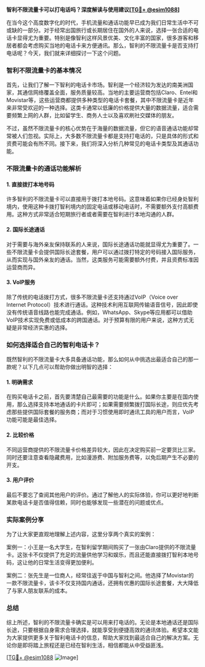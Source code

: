 **智利不限流量卡可以打电话吗？深度解读与使用建议[[TG💪+ @esim1088](https://t.me/s/esim1088)]**

在当今这个高度数字化的时代，手机流量和通话功能早已成为我们日常生活中不可或缺的一部分。对于经常出国旅行或长期居住在国外的人来说，选择一张合适的电话卡显得尤为重要。特别是像智利这样风景优美、文化丰富的国家，很多游客和移居者都会考虑购买当地的电话卡来方便通讯。那么，智利的不限流量卡是否支持打电话呢？今天，我们就来详细探讨一下这个问题。

### 智利不限流量卡的基本情况

首先，让我们了解一下智利的电话卡市场。智利是一个经济较为发达的南美洲国家，其通信网络覆盖全面，服务质量较高。当地的主要运营商包括Claro、Entel和Movistar等，这些运营商都提供多种类型的电话卡套餐，其中不限流量卡是近年来非常受欢迎的一种选择。这类卡通常以低廉的价格提供大量的数据流量，适合需要频繁上网的人群，比如留学生、商务人士以及喜欢刷社交媒体的朋友。

不过，虽然不限流量卡的核心优势在于海量的数据流量，但它的语音通话功能却常常被人们忽视。实际上，大多数不限流量卡都是支持打电话的，只是具体的形式和资费可能会有所不同。接下来，我们将深入分析几种常见的电话卡类型及其通话功能。

### 不限流量卡的通话功能解析

#### 1. 直接拨打本地号码

许多智利的不限流量卡可以直接用于拨打本地号码。这意味着如果你已经身处智利境内，使用这种卡拨打智利境内的固定电话或移动电话时，不需要额外支付高额费用。这种方式非常适合短期旅行者或者需要在智利进行本地沟通的人群。

#### 2. 国际长途通话

对于需要与海外亲友保持联系的人来说，国际长途通话功能就显得尤为重要了。一些不限流量卡会提供国际长途套餐，用户可以通过拨打特定的号码接入国际服务，从而实现与国外亲友的通话。当然，这类服务可能需要额外付费，并且资费标准因运营商而异。

#### 3. VoIP服务

除了传统的电话拨打方式，很多不限流量卡还支持通过VoIP（Voice over Internet Protocol）技术进行通话。这种技术利用互联网传输语音信号，因此即使没有传统语音线路也能完成通话。例如，WhatsApp、Skype等应用都可以借助VoIP技术实现免费或低成本的跨国通话。对于预算有限的用户来说，这种方式无疑是非常经济实惠的选择。

### 如何选择适合自己的智利电话卡？

既然智利的不限流量卡大多具备通话功能，那么如何从中挑选出最适合自己的那一款呢？以下几点可以帮助你做出明智的选择：

#### 1. 明确需求

在购买电话卡之前，首先要清楚自己最需要的功能是什么。如果你主要是在国内使用，那么选择支持本地通话的卡片即可；如果需要频繁拨打国际长途，则应优先考虑那些提供国际套餐的服务商；而对于习惯使用即时通讯工具的用户而言，VoIP功能可能是最佳选择。

#### 2. 比较价格

不同运营商提供的不限流量卡价格差异较大，因此在决定购买前一定要货比三家。同时还要注意查看隐藏费用，比如漫游费、附加服务费等，以免后期产生不必要的开支。

#### 3. 用户评价

最后不要忘了查阅其他用户的评价。通过了解他人的实际体验，你可以更好地判断某款电话卡是否值得信赖，同时也能够发现一些潜在的问题或优点。

### 实际案例分享

为了让大家更直观地理解上述内容，这里分享两个真实的案例：

案例一：小王是一名大学生，在智利留学期间购买了一张由Claro提供的不限流量卡。这张卡不仅提供了充足的流量供他学习和娱乐，而且还能直接拨打智利本地号码，这让他的日常生活变得更加便利。

案例二：张先生是一位商人，经常往返于中国与智利之间。他选择了Movistar的一款不限流量卡，该卡不仅支持国内通话，还拥有优惠的国际长途套餐，大大降低了与家人朋友联系的成本。

### 总结

综上所述，智利的不限流量卡确实是可以用来打电话的。无论是本地通话还是国际长途，只要根据自身需求合理选择，就能享受到便捷高效的通讯体验。希望本文能为大家提供更多关于智利电话卡的信息，帮助大家找到最适合自己的解决方案。无论你是即将踏上旅程还是已经在智利生活，相信都能从中受益匪浅。

[[TG💪+ @esim1088](https://t.me/s/esim1088) ![Image](https://i.postimg.cc/4NQfJmqS/Snipaste-2025-05-13-00-14-12.png)]